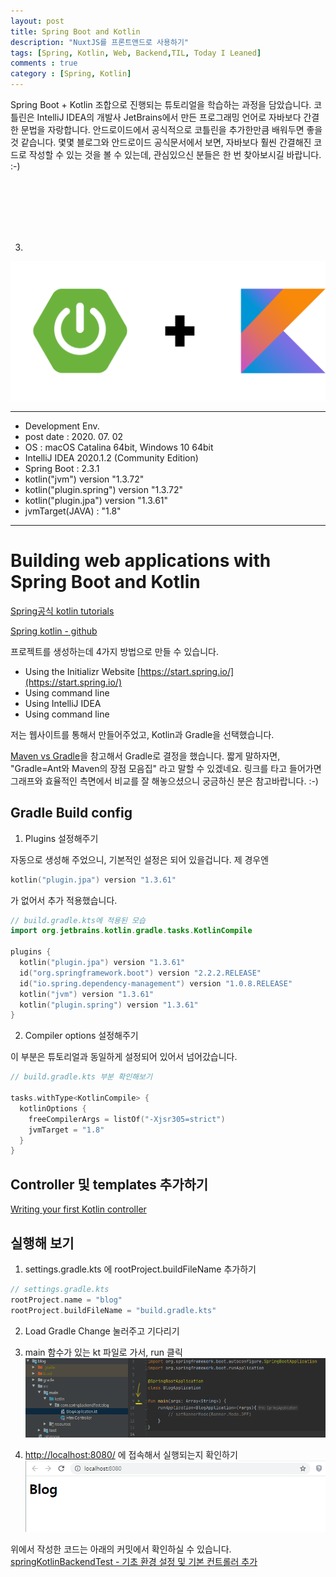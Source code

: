 ```yaml
---
layout: post
title: Spring Boot and Kotlin
description: "NuxtJS를 프론트앤드로 사용하기"
tags: [Spring, Kotlin, Web, Backend,TIL, Today I Leaned]
comments : true
category : [Spring, Kotlin]
---
```


Spring Boot + Kotlin 조합으로 진행되는 튜토리얼을 학습하는 과정을 담았습니다. 코틀린은 IntelliJ IDEA의 개발사 JetBrains에서 만든 프로그래밍 언어로 자바보다 간결한 문법을 자랑합니다. 안드로이드에서 공식적으로 코틀린을 추가한만큼 배워두면 좋을 것 같습니다. 몇몇 블로그와 안드로이드 공식문서에서 보면, 자바보다 훨씬 간결해진 코드로 작성할 수 있는 것을 볼 수 있는데, 관심있으신 분들은 한 번 찾아보시길 바랍니다. :-)

<br/><br/><br/><br/><br/>

3. 
![Spring boot & Kotlin](/post/images/springKotlin.png)


---

* Development Env.
* post date : 2020. 07. 02
* OS : macOS Catalina 64bit, Windows 10 64bit
* IntelliJ IDEA 2020.1.2 (Community Edition)
* Spring Boot : 2.3.1
* kotlin("jvm") version "1.3.72"
*	kotlin("plugin.spring") version "1.3.72"
*	kotlin("plugin.jpa") version "1.3.61"
* jvmTarget(JAVA) : "1.8"

---


# Building web applications with Spring Boot and Kotlin

[Spring공식 kotlin tutorials](https://spring.io/guides/tutorials/spring-boot-kotlin/)

[Spring kotlin - github](https://github.com/spring-guides/tut-spring-boot-kotlin)


프로젝트를 생성하는데 4가지 방법으로 만들 수 있습니다. 

* Using the Initializr Website [https://start.spring.io/](https://start.spring.io/)
* Using command line
* Using IntelliJ IDEA
* Using command line


저는 웹사이트를 통해서 만들어주었고, Kotlin과 Gradle을 선택했습니다.

[Maven vs Gradle](https://bkim.tistory.com/13)을 참고해서 Gradle로 결정을 했습니다. 짧게 말하자면, "Gradle=Ant와 Maven의 장점 모음집" 라고 말할 수 있겠네요. 링크를 타고 들어가면 그래프와 효율적인 측면에서 비교를 잘 해놓으셨으니 궁금하신 분은 참고바랍니다. :-)


## Gradle Build config

1. Plugins 설정해주기

자동으로 생성해 주었으니, 기본적인 설정은 되어 있을겁니다. 제 경우엔 

```kts
kotlin("plugin.jpa") version "1.3.61" 
```

가 없어서 추가 적용했습니다. 


```kts
// build.gradle.kts에 적용된 모습
import org.jetbrains.kotlin.gradle.tasks.KotlinCompile

plugins {
  kotlin("plugin.jpa") version "1.3.61"
  id("org.springframework.boot") version "2.2.2.RELEASE"
  id("io.spring.dependency-management") version "1.0.8.RELEASE"
  kotlin("jvm") version "1.3.61"
  kotlin("plugin.spring") version "1.3.61"
}

```

2. Compiler options 설정해주기

이 부분은 튜토리얼과 동일하게 설정되어 있어서 넘어갔습니다.

```kts
// build.gradle.kts 부분 확인해보기

tasks.withType<KotlinCompile> {
  kotlinOptions {
    freeCompilerArgs = listOf("-Xjsr305=strict")
    jvmTarget = "1.8"
  }
}
```

## Controller 및 templates 추가하기

[Writing your first Kotlin controller](https://github.com/spring-guides/tut-spring-boot-kotlin#writing-your-first-kotlin-controller)


## 실행해 보기

1. settings.gradle.kts 에 rootProject.buildFileName 추가하기

```kts
// settings.gradle.kts
rootProject.name = "blog"
rootProject.buildFileName = "build.gradle.kts"
```

2. Load Gradle Change 눌러주고 기다리기

3. main 함수가 있는 kt 파일로 가서, run 클릭
![Spring boot & Kotlin Run](/post/images/2020-07-06-springKotlin1.png)

4. [http://localhost:8080/](http://localhost:8080/) 에 접속해서 실행되는지 확인하기
![Spring boot & Kotlin Run](/post/images/2020-07-06-springKotlin2.png)


위에서 작성한 코드는 아래의 커밋에서 확인하실 수 있습니다.
[springKotlinBackendTest - 기초 환경 설정 및 기본 컨트롤러 추가](https://github.com/yeonseo/springKotlinBackendTest/commit/f635bac6c5f0907635f61d6fbffc4a275da4024b)